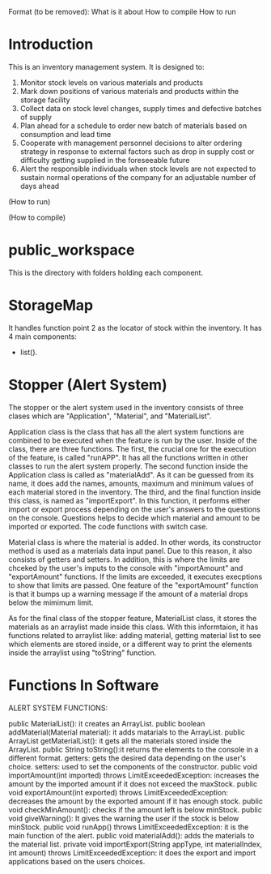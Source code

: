 Format (to be removed):
What is it about
How to compile
How to run

# Introduction
This is an inventory management system. It is designed to:
1. Monitor stock levels on various materials and products
2. Mark down positions of various materials and products within the storage facility
3. Collect data on stock level changes, supply times and defective batches of supply
4. Plan ahead for a schedule to order new batch of materials based on consumption and lead time
5. Cooperate with management personnel decisions to alter ordering strategy in response to external factors such as drop in supply cost or difficulty getting supplied in the foreseeable future
6. Alert the responsible individuals when stock levels are not expected to sustain normal operations of the company for an adjustable number of days ahead

(How to run)

(How to compile)

# public_workspace
This is the directory with folders holding each component.

# StorageMap
It handles function point 2 as the locator of stock within the inventory. It has 4 main components:
- list(). 

# Stopper (Alert System)
The stopper or the alert system used in the inventory consists of three clases which are "Application", "Material", and "MaterialList".

Application class is the class that has all the alert system functions are combined to be executed when the feature is run by the user. Inside of the class, there are three functions. The first, the crucial one for the execution of the feature, is called "runAPP". It has all the functions written in other classes to run the alert system properly. The second function inside the Application class is called as "materialAdd". As it can be guessed from its name, it does add the names, amounts, maximum and minimum values of each material stored in the inventory. The third, and the final function inside this class, is named as "importExport". In this function, it performs either import or export process depending on the user's answers to the questions on the console. Questions helps to decide which material and amount to be imported or exported. The code functions with switch case. 


Material class is where the material is added. In other words, its constructor method is used as a materials data input panel. Due to this reason, it also consists of getters and setters. In addition, this is where the limits are chceked by the user's imputs to the console with "importAmount" and "exportAmount" functions. If the limits are exceeded, it executes execptions to show that limits are passed. One feature of the "exportAmount" function is that it bumps up a warning message if the amount of a material drops below the mimimum limit.  

As for the final class of the stopper feature, MaterialList class, it stores the materials as an arraylist made inside this class. With this informtaion, it has functions related to arraylist like: adding material, getting material list to see which elements are stored inside, or a different way to print the elements inside the arraylist using "toString" function.

# Functions In Software

ALERT SYSTEM FUNCTIONS:

public MaterialList(): it creates an ArrayList.
public boolean addMaterial(Material material): it adds matarials to the ArrayList.
public ArrayList<Material> getMaterialList(): it gets all the materials stored inside the ArrayList.
public String toString():it returns the elements to the console in a different format.
getters: gets the desired data depending on the user's choice.
setters: used to set the components of the constructor. 
public void importAmount(int imported) throws LimitExceededException: increases the amount by the imported amount if it does not exceed the maxStock.
public void exportAmount(int exported) throws LimitExceededException: decreases the amount by the exported amount if it has enough stock.
public void checkMinAmount(): checks if the amount left is below minStock.
public void giveWarning(): It gives the warning the user if the stock is below minStock.
public void runApp() throws LimitExceededException: it is the main function of the alert.
public void materialAdd(): adds the materials to the material list.
private void importExport(String appType, int materialIndex, int amount) throws LimitExceededException: it does the export and import applications based on the users choices.

